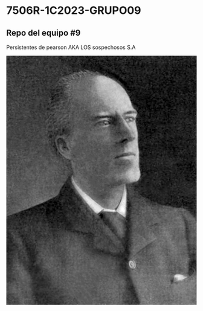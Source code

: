 # 7506R-1C2023-GRUPO09

## Repo del equipo #9

Persistentes de pearson AKA LOS sospechosos S.A

![Karl Pearson](informe/images/Karl_Pearson.jpg)




